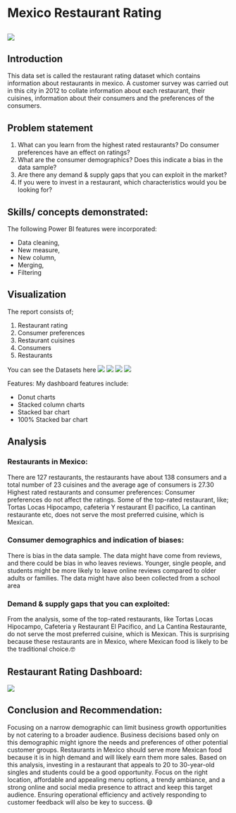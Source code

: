 # Mexico Restaurant Rating
![](Mexico_restaurant.jpeg)
---

## Introduction
This data set is called the restaurant rating dataset which contains information about restaurants in mexico. A customer survey was carried out in this city in 2012 to collate information about each restaurant, their cuisines, information about their consumers and the preferences of the consumers.

## Problem statement
1.	What can you learn from the highest rated restaurants? Do consumer preferences have an effect on ratings?
2.	What are the consumer demographics? Does this indicate a bias in the data sample?
3.	Are there any demand & supply gaps that you can exploit in the market?
4.	If you were to invest in a restaurant, which characteristics would you be looking for?

## Skills/ concepts demonstrated:
The following Power BI features were incorporated:
- Data cleaning,
- New measure,
- New column,
- Merging,
- Filtering

## Visualization

The report consists of;
1.	Restaurant rating
2.	Consumer preferences
3.	Restaurant cuisines 
4.	Consumers
5.	Restaurants

You can see the Datasets here
![](Restaurant_ratings.PNG)
![](Consumer_preferences.PNG)
![](Consumers.PNG)
![](Restaurants.PNG)

Features:
My dashboard features include:
- Donut charts
- Stacked column charts
- Stacked bar chart
- 100% Stacked bar chart

## Analysis
### Restaurants in Mexico:
There are 127 restaurants, the restaurants have about 138 consumers and a total number of 23 cuisines and the average age of consumers is 27.30
Highest rated restaurants and consumer preferences:
Consumer preferences do not affect the ratings. Some of the top-rated restaurant, like; Tortas Locas Hipocampo, cafeteria Y restaurant El pacifico, La cantinan restaurante etc, does not serve the most preferred cuisine, which is Mexican.

### Consumer demographics and indication of biases:
There is bias in the data sample. The data might have come from reviews, and there could be bias in who leaves reviews. Younger, single people, and students might be more likely to leave online reviews compared to older adults or families. The data might have also been collected from a school area

### Demand & supply gaps that you can exploited:
From the analysis, some of the top-rated restaurants, like Tortas Locas Hipocampo, Cafeteria y Restaurant El Pacifico, and La Cantina Restaurante, do not serve the most preferred cuisine, which is Mexican. This is surprising because these restaurants are in Mexico, where Mexican food is likely to be the traditional choice.🤓

## Restaurant Rating Dashboard:
![](Restaurant_rating_dashboard.PNG)

## Conclusion and Recommendation:
Focusing on a narrow demographic can limit business growth opportunities by not catering to a broader audience. Business decisions based only on this demographic might ignore the needs and preferences of other potential customer groups. 
Restaurants in Mexico should serve more Mexican food because it is in high demand and will likely earn them more sales. 
Based on this analysis, investing in a restaurant that appeals to 20 to 30-year-old singles and students could be a good opportunity. Focus on the right location, affordable and appealing menu options, a trendy ambiance, and a strong online and social media presence to attract and keep this target audience. Ensuring operational efficiency and actively responding to customer feedback will also be key to success. 😄






